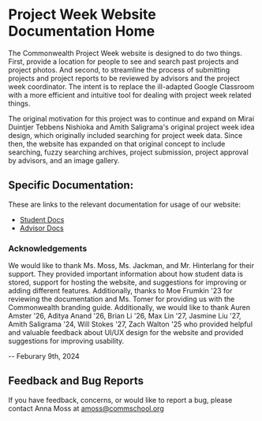 # Project Week Website Documentation Home

The Commonwealth Project Week website is designed to do two things. First, provide a location for people to see and search past projects and project photos. And second, to streamline the process of submitting projects and project reports to be reviewed by advisors and the project week coordinator. The intent is to replace the ill-adapted Google Classroom with a more efficient and intuitive tool for dealing with project week related things.

The original motivation for this project was to continue and expand on Mirai Duintjer Tebbens Nishioka and Amith Saligrama's original project week idea design, which originally included searching for project week data. Since then, the website has expanded on that original concept to include searching, fuzzy searching archives, project submission, project approval by advisors, and an image gallery.

<!-- The Project Week Website was created to streamline the process of archiving, the project reports review process by advisors, and management for the project week coordinator. The website provides a place to search past projects and project photos for inspiration for subsequent project weeks.

The motivation of this project stemmed from a previous good but unwieldly system in place for Project Week. The inspiration for this project came from my attendance at Mirai Duintjer Tebbens Nishioka '25 CS club in 2022 when I was first introduced to this idea. Later I learned idea had come from a joint effort between Amith Saligrama '24 and Mirai Duintjer Tebbens Nishioka '25. Since then Mirai has handed the reigns to me and many things have been expanded on, including the support for images, the inclusion of the project submission and improval flow, but most importantly the bringing on of Ethan Wu who with under my mentorship graciously helped helped polish and eventually design many of the interfaces on the website. Ethan also helped in communications and most importantly created the documentation which is linked below on this page!

-- Thomas Zhou '26 (Feburary 9th, 2024) -->

## Specific Documentation:

These are links to the relevant documentation for usage of our website:
- [Student Docs](/docs/students)
- [Advisor Docs](/docs/advisor)

### Acknowledgements 

We would like to thank Ms. Moss, Ms. Jackman, and Mr. Hinterlang for their support. They provided important information about how student data is stored, support for hosting the website, and suggestions for improving or adding different features. Additionally, thanks to Moe Frumkin '23 for reviewing the documentation and Ms. Tomer for providing us with the Commonwealth branding guide. Additionally, we would like to thank Auren Amster '26, Aditya Anand '26, Brian Li '26, Max Lin '27, Jasmine Liu '27, Amith Saligrama '24, Will Stokes '27, Zach Walton '25 who provided helpful and valuable feedback about UI/UX design for the website and provided suggestions for improving usability.

-- Feburary 9th, 2024

## Feedback and Bug Reports

If you have feedback, concerns, or would like to report a bug, please contact Anna Moss at amoss@commschool.org